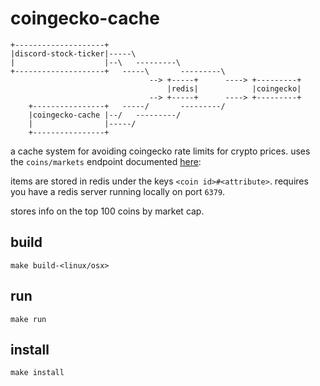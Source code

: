 # coingecko-cache

```                                                              
+--------------------+                                           
|discord-stock-ticker|-----\                                     
|                    |--\   ---------\                           
+--------------------+   -----\       ---------\
                               --> +-----+      ----> +---------+
                                   |redis|            |coingecko|
                               --> +-----+      ----> +---------+
    +----------------+   -----/       ---------/                 
    |coingecko-cache |--/   ---------/                           
    |                |-----/                                     
    +----------------+                                           
```

a cache system for avoiding coingecko rate limits for crypto prices. uses the `coins/markets` endpoint documented [here](https://www.coingecko.com/en/api): 

items are stored in redis under the keys `<coin id>#<attribute>`. requires you have a redis server running locally on port `6379`.

stores info on the top 100 coins by market cap.

## build

```
make build-<linux/osx>
```

## run

```
make run
```

## install

```
make install
```
